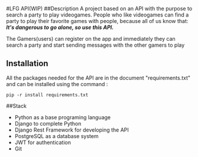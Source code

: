 #LFG API(WIP)
##Description
A project based on an API with the purpose to search a party to play videogames.
People who like videogames can find a party to play their favorite games with people, 
because all of us know that: _**It's dangerous to go alone, so use this API.**_

The Gamers(users) can register on the app and immediately they can search a party 
and start sending messages with the other gamers to play

## Installation
All the packages needed for the API are in the document "requirements.txt" and can be installed using the command :

`pip -r install requirements.txt`

##Stack

* Python as a base programing language
* Django to complete Python
* Django Rest Framework for developing the API
* PostgreSQL as a database system 
* JWT for authentication
* Git
